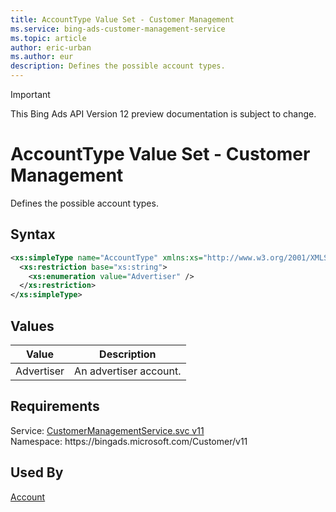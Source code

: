 ```yaml
---
title: AccountType Value Set - Customer Management
ms.service: bing-ads-customer-management-service
ms.topic: article
author: eric-urban
ms.author: eur
description: Defines the possible account types.
---
```

> [!IMPORTANT]
> This Bing Ads API Version 12 preview documentation is subject to change.

# AccountType Value Set - Customer Management
Defines the possible account types.

## Syntax
```xml
<xs:simpleType name="AccountType" xmlns:xs="http://www.w3.org/2001/XMLSchema">
  <xs:restriction base="xs:string">
    <xs:enumeration value="Advertiser" />
  </xs:restriction>
</xs:simpleType>
```

## <a name="values"></a>Values

|Value|Description|
|-----------|---------------|
|<a name="advertiser"></a>Advertiser|An advertiser account.|

## Requirements
Service: [CustomerManagementService.svc v11](https://clientcenter.api.bingads.microsoft.com/Api/CustomerManagement/v11/CustomerManagementService.svc)  
Namespace: https\://bingads.microsoft.com/Customer/v11  

## Used By
[Account](account.md)  
